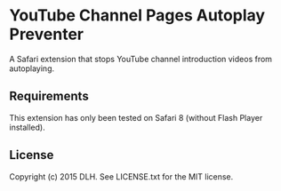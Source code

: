 # YouTube Channel Pages Autoplay Preventer

A Safari extension that stops YouTube channel introduction videos from autoplaying.

## Requirements

This extension has only been tested on Safari 8 (without Flash Player installed).

## License

Copyright (c) 2015 DLH. See LICENSE.txt for the MIT license.

